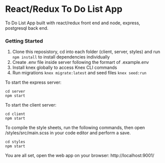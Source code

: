 # React/Redux To Do List App

To Do List App built with react/redux front end and node, express, postgresql back end.

<!-- [Deployed Version](https://gabriella-blog.herokuapp.com/) -->

### Getting Started

1) Clone this reposistory, cd into each folder (client, server, styles) and run `npm install` to install dependencies individually 
2) Create .env file inside server following the formart of .example.env 
3) Install knex globally to access Knex CLI commands
4) Run migrations `knex migrate:latest` and seed files `knex seed:run`

To start the express server:
```
cd server
npm start
```

To start the client server:
```
cd client
npm start
```

To compile the style sheets, run the following commands, then open /styles/src/main.scss in your code editor and perform a save.

``` 
cd styles
npm start
```

You are all set, open the web app on your browser: http://localhost:9001/
